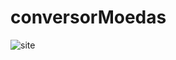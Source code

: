 # conversorMoedas

![site](https://i.pinimg.com/originals/75/3e/ab/753eab17556567cc00ebe939469cc614.jpg)
